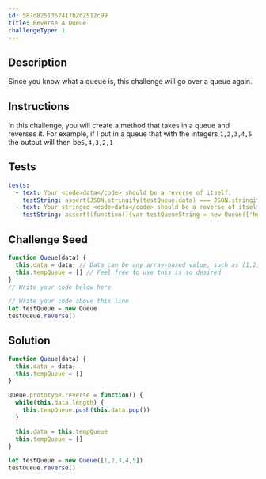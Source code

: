 ```yaml
---
id: 587d8251367417b2b2512c99
title: Reverse A Queue
challengeType: 1
---
```


## Description
<section id='description'>
Since you know what a queue is, this challenge will go over a queue again.

</section>

## Instructions
<section id='instructions'>
In this challenge, you will create a method that takes in a queue and reverses it.
For example, if I put in a queue that with the integers 
<code>1,2,3,4,5</code> the output will then be<code>5,4,3,2,1</code>

</section>

## Tests
<section id='tests'>

```yml
tests:
  - text: Your <code>data</code> should be a reverse of itself.
    testString: assert(JSON.stringify(testQueue.data) === JSON.stringify([5,4,3,2,1]), 'Your <code>data</code> should be a reverse of itself' );
  - text: Your stringed <code>data</code> should be a reverse of itself.
    testString: assert((function(){var testQueueString = new Queue(['hello', 'world']); testQueueString.reverse(); return JSON.stringify(testQueueString.data) === JSON.stringify(['world', 'hello'])}()), 'Your stringed <code>data</code> should be a reverse of itself' );
```

</section>

## Challenge Seed
<section id='challengeSeed'>

<div id='js-seed'>

```js
function Queue(data) {
  this.data = data; // Data can be any array-based value, such as [1,2,3,4,5]
  this.tempQueue = [] // Feel free to use this is so desired
}
// Write your code below here

// Write your code above this line
let testQueue = new Queue
testQueue.reverse()
```

</div>



</section>

## Solution
<section id='solution'>

```js
function Queue(data) {
  this.data = data;
  this.tempQueue = []
}

Queue.prototype.reverse = function() {
  while(this.data.length) {
    this.tempQueue.push(this.data.pop())
  }

  this.data = this.tempQueue
  this.tempQueue = []
}

let testQueue = new Queue([1,2,3,4,5])
testQueue.reverse()
```
</section>
